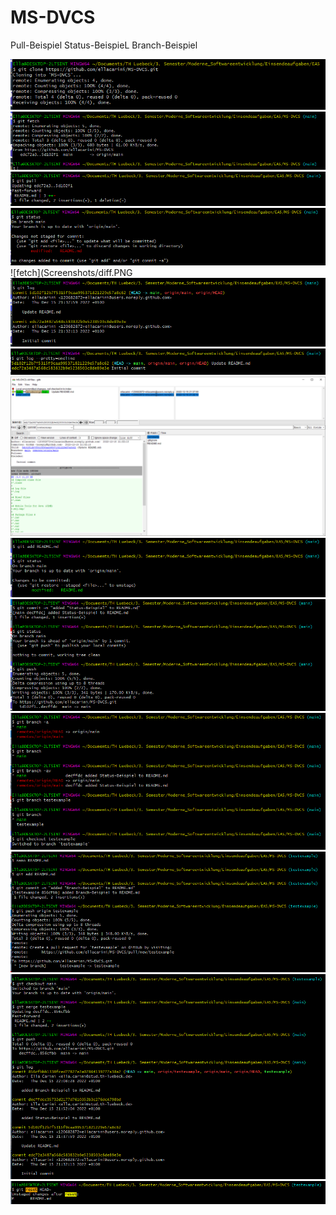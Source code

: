 # MS-DVCS
Pull-Beispiel
Status-BeispieL
Branch-Beispiel

![fetch](Screenshots/clone.PNG)
![fetch](Screenshots/fetch.PNG)
![fetch](Screenshots/pull.PNG)
![fetch](Screenshots/status.PNG)
![fetch](Screenshots/diff.PNG
![fetch](Screenshots/log.PNG)
![fetch](Screenshots/log_prettyoneline.PNG)
![fetch](Screenshots/gitk.PNG)
![fetch](Screenshots/add.PNG)
![fetch](Screenshots/commit_push.PNG)
![fetch](Screenshots/branch.PNG)
![fetch](Screenshots/push_branch_testexample.PNG)
![fetch](Screenshots/merged_branches.PNG)
![fetch](Screenshots/reset.PNG)
